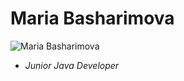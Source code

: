# Maria Basharimova 
![Maria Basharimova](C:\Users\Asus\Pictures\nqzo20fLHPE.jpeg)
* *Junior Java Developer*
